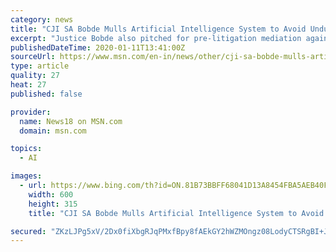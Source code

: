 ```yaml
---
category: news
title: "CJI SA Bobde Mulls Artificial Intelligence System to Avoid Undue Delay in Justice Delivery"
excerpt: "Justice Bobde also pitched for pre-litigation mediation against the backdrop of a large number of pending cases in courts, observing that it is the need of the hour."
publishedDateTime: 2020-01-11T13:41:00Z
sourceUrl: https://www.msn.com/en-in/news/other/cji-sa-bobde-mulls-artificial-intelligence-system-to-avoid-undue-delay-in-justice-delivery/ar-BBYQMxj
type: article
quality: 27
heat: 27
published: false

provider:
  name: News18 on MSN.com
  domain: msn.com

topics:
  - AI

images:
  - url: https://www.bing.com/th?id=ON.81B73BBFF68041D13A8454FBA5AEB40F
    width: 600
    height: 315
    title: "CJI SA Bobde Mulls Artificial Intelligence System to Avoid Undue Delay in Justice Delivery"

secured: "ZKzLJPg5xV/2Dx0fiXbgRJqPMxfBpy8fAEkGY2hWZMOngz08LodyCTSRgBI+J8J7YuBuRsPs9gDWLV/9WLi3L7Iwp1E0ilUirf7ts7iaPlNE1hs9KoK9GIkgh2s/lEWB0wyfFT8Q5swMpMDN5LAA3HD2e3gmdaAXTMhnYVWmEzZ9ATqMHFd+vvSpFaL3HjZcYAi2fC1MnEyFe5PCnEw2tdZ9Tzc751S+22ARQx3ZTvueqwO9bLQyHqWD+bGPl9ySnip8VC5ed0vSYHRXQR/rrQ==;uyzlWyervOu/a6Ipu6ehVQ=="
---
```


